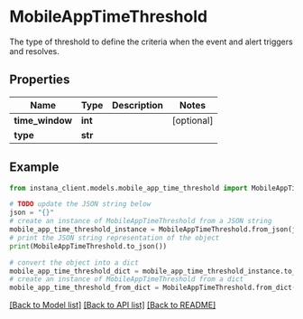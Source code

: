 # MobileAppTimeThreshold

The type of threshold to define the criteria when the event and alert triggers and resolves.

## Properties

Name | Type | Description | Notes
------------ | ------------- | ------------- | -------------
**time_window** | **int** |  | [optional] 
**type** | **str** |  | 

## Example

```python
from instana_client.models.mobile_app_time_threshold import MobileAppTimeThreshold

# TODO update the JSON string below
json = "{}"
# create an instance of MobileAppTimeThreshold from a JSON string
mobile_app_time_threshold_instance = MobileAppTimeThreshold.from_json(json)
# print the JSON string representation of the object
print(MobileAppTimeThreshold.to_json())

# convert the object into a dict
mobile_app_time_threshold_dict = mobile_app_time_threshold_instance.to_dict()
# create an instance of MobileAppTimeThreshold from a dict
mobile_app_time_threshold_from_dict = MobileAppTimeThreshold.from_dict(mobile_app_time_threshold_dict)
```
[[Back to Model list]](../README.md#documentation-for-models) [[Back to API list]](../README.md#documentation-for-api-endpoints) [[Back to README]](../README.md)


